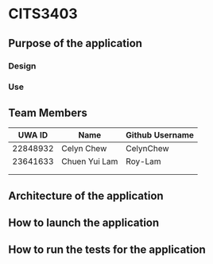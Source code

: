 # CITS3403
## Purpose of the application

### Design

### Use

## Team Members
| UWA ID | Name | Github Username |
| --------------- | --------------- | --------------- |
| 22848932 | Celyn Chew | CelynChew |
| 23641633  | Chuen Yui Lam  | Roy-Lam  |
|  |  |  |
|  |  |  |

## Architecture of the application

## How to launch the application

## How to run the tests for the application
